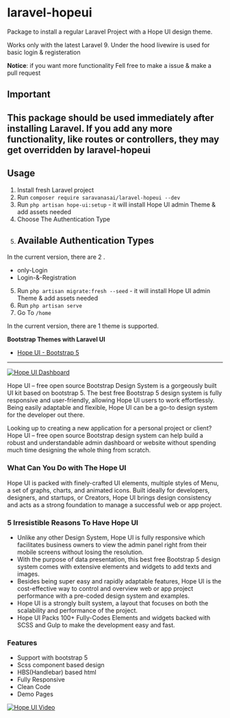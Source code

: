# laravel-hopeui

Package to install a regular Laravel Project  with a Hope UI design theme.

Works only with the latest Laravel 9. Under the hood livewire is used for basic login & registeration



**Notice**: if you want more functionality Fell free to make a issue & make a pull request


## Important

This package should be used **immediately after installing Laravel**. If you add any more functionality, like routes or controllers, they may get overridden by laravel-hopeui
---

## Usage

1. Install fresh Laravel project
2. Run `composer require saravanasai/laravel-hopeui --dev`
3. Run `php artisan hope-ui:setup` - it will install Hope UI admin Theme & add assets needed
4. Choose The Authentication Type 
5. ## Available Authentication Types

In the current version, there are 2 . 

-  only-Login  
-  Login-&-Registration

5. Run `php artisan migrate:fresh --seed` - it will install Hope UI admin Theme & add assets needed
6. Run `php artisan serve`
7. Go To  `/home`



In the current version, there are 1 theme is  supported. 



**Bootstrap Themes with Laravel UI**

- [Hope UI - Bootstrap 5](https://github.com/iqonicdesignofficial/hope-ui-design-system)

---
<a href="https://templates.iqonic.design/hope-ui/html/dist" target="__blank" title="Hope UI Dashboard">
  <img src="https://assets.iqonic.design/hope-ui/github/rtl-mode-min.png" alt="Hope UI Dashboard" />
</a>

Hope UI – free open source Bootstrap Design System is a gorgeously built UI kit based on bootstrap 5. The best free Bootstrap 5 design system is fully responsive and user-friendly, allowing Hope UI users to work effortlessly.
Being easily adaptable and flexible, Hope UI can be a go-to design system for the developer out there.

Looking up to creating a new application for a personal project or client? Hope UI – free open source Bootstrap design system can help build a robust and understandable admin dashboard or website without spending much time designing the whole thing from scratch.

### What Can You Do with The Hope UI

Hope UI is packed with finely-crafted UI elements, multiple styles of Menu, a set of graphs, charts, and animated icons.
Built ideally for developers, designers, and startups, or Creators, Hope UI brings design consistency and acts as a strong foundation to manage a successful web or app project.

### 5 Irresistible Reasons To Have Hope UI
- Unlike any other Design System, Hope UI is fully responsive which facilitates business owners to view the admin panel right from their mobile screens without losing the resolution.
- With the purpose of data presentation, this best free Bootstrap 5 design system comes with extensive elements and widgets to add texts and images. 
- Besides being super easy and rapidly adaptable features, Hope UI is the cost-effective way to control and overview web or app project performance with a pre-coded design system and examples.
- Hope UI is a strongly built system, a layout that focuses on both the scalability and performance of the project.
- Hope UI Packs 100+ Fully-Codes Elements and widgets backed with SCSS and Gulp to make the development easy and fast.


### Features

- Support with bootstrap 5
- Scss component based design
- HBS(Handlebar) based html
- Fully Responsive
- Clean Code
- Demo Pages

<a href="https://www.youtube.com/watch?v=3OMj6nqDuAA" title="Hope UI" target="__blank">
  <img src="https://assets.iqonic.design/hope-ui/github/hope-ui-youtube.png" alt="Hope UI Video" />
</a>

